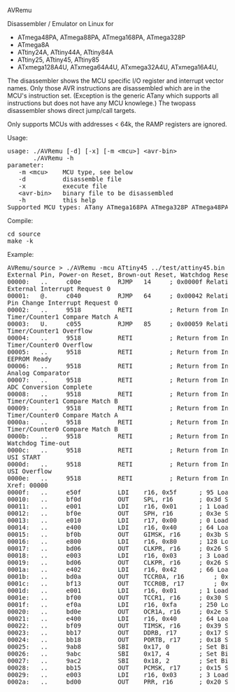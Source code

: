 AVRemu

Disassembler / Emulator on Linux for
- ATmega48PA, ATmega88PA, ATmega168PA, ATmega328P
- ATmega8A
- ATtiny24A, ATtiny44A, ATtiny84A
- ATtiny25, ATtiny45, ATtiny85
- ATxmega128A4U, ATxmega64A4U, ATxmega32A4U, ATxmega16A4U,

The disassembler shows the MCU specific I/O register and interrupt vector names. Only those AVR instructions are disassembled which are in the MCU's instruction set. (Exception is the generic ATany which supports all instructions but does not have any MCU knowlege.)
The twopass disassembler shows direct jump/call targets.

Only supports MCUs with addresses < 64k, the RAMP registers are ignored.

Usage: 
<pre>
usage: ./AVRemu [-d] [-x] [-m &lt;mcu&gt;] &lt;avr-bin&gt;
       ./AVRemu -h
parameter:
   -m &lt;mcu&gt;    MCU type, see below
   -d          disassemble file
   -x          execute file
   &lt;avr-bin&gt;   binary file to be disassembled
   -h          this help
Supported MCU types: ATany ATmega168PA ATmega328P ATmega48PA ATmega88PA ATmega8A ATtiny24A ATtiny25 ATtiny44A ATtiny45 ATtiny84A ATtiny85 ATxmega128A4U ATxmega16A4U ATxmega32A4U ATxmega64A4U
</pre>

Compile:
<pre>
cd source
make -k
</pre>

Example:
<pre>
AVRemu/source > ./AVRemu -mcu ATtiny45 ../test/attiny45.bin 
External Pin, Power-on Reset, Brown-out Reset, Watchdog Reset
00000:   ..     c00e          RJMP   14		; 0x0000f Relative Jump
External Interrupt Request 0
00001:   @.     c040          RJMP   64		; 0x00042 Relative Jump
Pin Change Interrupt Request 0
00002:   ..     9518          RETI  		; Return from Interrupt
Timer/Counter1 Compare Match A
00003:   U.     c055          RJMP   85		; 0x00059 Relative Jump
Timer/Counter1 Overflow
00004:   ..     9518          RETI  		; Return from Interrupt
Timer/Counter0 Overflow
00005:   ..     9518          RETI  		; Return from Interrupt
EEPROM Ready
00006:   ..     9518          RETI  		; Return from Interrupt
Analog Comparator
00007:   ..     9518          RETI  		; Return from Interrupt
ADC Conversion Complete
00008:   ..     9518          RETI  		; Return from Interrupt
Timer/Counter1 Compare Match B
00009:   ..     9518          RETI  		; Return from Interrupt
Timer/Counter0 Compare Match A
0000a:   ..     9518          RETI  		; Return from Interrupt
Timer/Counter0 Compare Match B
0000b:   ..     9518          RETI  		; Return from Interrupt
Watchdog Time-out
0000c:   ..     9518          RETI  		; Return from Interrupt
USI START
0000d:   ..     9518          RETI  		; Return from Interrupt
USI Overflow
0000e:   ..     9518          RETI  		; Return from Interrupt
Xref: 00000
0000f:   ..     e50f          LDI    r16, 0x5f		; 95 Load Immediate
00010:   ..     bf0d          OUT    SPL, r16		; 0x3d Store Register to I/O Location
00011:   ..     e001          LDI    r16, 0x01		; 1 Load Immediate
00012:   ..     bf0e          OUT    SPH, r16		; 0x3e Store Register to I/O Location
00013:   ..     e010          LDI    r17, 0x00		; 0 Load Immediate
00014:   ..     e400          LDI    r16, 0x40		; 64 Load Immediate
00015:   ..     bf0b          OUT    GIMSK, r16		; 0x3b Store Register to I/O Location
00016:   ..     e800          LDI    r16, 0x80		; 128 Load Immediate
00017:   ..     bd06          OUT    CLKPR, r16		; 0x26 Store Register to I/O Location
00018:   ..     e003          LDI    r16, 0x03		; 3 Load Immediate
00019:   ..     bd06          OUT    CLKPR, r16		; 0x26 Store Register to I/O Location
0001a:   ..     e402          LDI    r16, 0x42		; 66 Load Immediate
0001b:   ..     bd0a          OUT    TCCR0A, r16		; 0x2a Store Register to I/O Location
0001c:   ..     bf13          OUT    TCCR0B, r17		; 0x33 Store Register to I/O Location
0001d:   ..     e001          LDI    r16, 0x01		; 1 Load Immediate
0001e:   ..     bf00          OUT    TCCR1, r16		; 0x30 Store Register to I/O Location
0001f:   ..     ef0a          LDI    r16, 0xfa		; 250 Load Immediate
00020:   ..     bd0e          OUT    OCR1A, r16		; 0x2e Store Register to I/O Location
00021:   ..     e400          LDI    r16, 0x40		; 64 Load Immediate
00022:   ..     bf09          OUT    TIMSK, r16		; 0x39 Store Register to I/O Location
00023:   ..     bb17          OUT    DDRB, r17		; 0x17 Store Register to I/O Location
00024:   ..     bb18          OUT    PORTB, r17		; 0x18 Store Register to I/O Location
00025:   ..     9ab8          SBI    0x17, 0		; Set Bit in I/O Register
00026:   ..     9abc          SBI    0x17, 4		; Set Bit in I/O Register
00027:   ..     9ac2          SBI    0x18, 2		; Set Bit in I/O Register
00028:   ..     bb15          OUT    PCMSK, r17		; 0x15 Store Register to I/O Location
00029:   ..     e003          LDI    r16, 0x03		; 3 Load Immediate
0002a:   ..     bd00          OUT    PRR, r16		; 0x20 Store Register to I/O Location
</pre>
